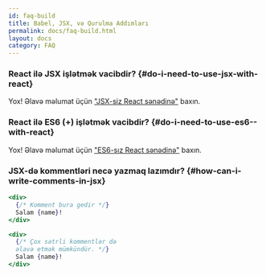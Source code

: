 ```yaml
---
id: faq-build
title: Babel, JSX, və Qurulma Addımları
permalink: docs/faq-build.html
layout: docs
category: FAQ
---
```


### React ilə JSX işlətmək vacibdir? {#do-i-need-to-use-jsx-with-react}

Yox! Əlavə məlumat üçün ["JSX-siz React sənədinə"](/docs/react-without-jsx.html) baxın.

### React ilə ES6 (+) işlətmək vacibdir? {#do-i-need-to-use-es6--with-react}

Yox! Əlavə məlumat üçün ["ES6-sız React sənədinə"](/docs/react-without-es6.html) baxın.

### JSX-də kommentləri necə yazmaq lazımdır? {#how-can-i-write-comments-in-jsx}

```jsx
<div>
  {/* Komment bura gedir */}
  Salam {name}!
</div>
```

```jsx
<div>
  {/* Çox sətrli kommentlər də
  əlavə etmək mümkündür. */}
  Salam {name}! 
</div>
```
